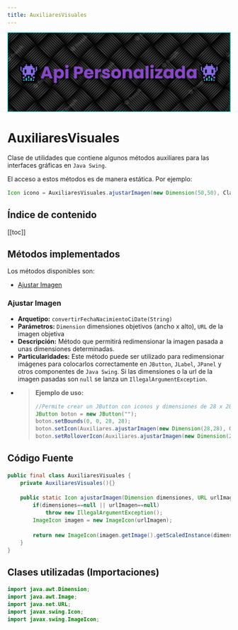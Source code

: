 ```yaml
---
title: AuxiliaresVisuales
---
```


![a](/images/banner.png)

# AuxiliaresVisuales

Clase de utilidades que contiene algunos métodos auxiliares para las interfaces gráficas en `Java Swing`.

El acceso a estos métodos es de manera estática. Por ejemplo:

```java
Icon icono = AuxiliaresVisuales.ajustarImagen(new Dimension(50,50), ClaseBase.class.getResource("/img/icono.png"));
```

## Índice de contenido

[[toc]]

## Métodos implementados

Los métodos disponibles son:

- [Ajustar Imagen](#ajustar-imagen)

### Ajustar Imagen

- **Arquetipo:** `convertirFechaNacimientoCiDate(String)`
- **Parámetros:** `Dimension` dimensiones objetivos (ancho x alto), `URL` de la imagen objetiva
- **Descripción:** Método que permitirá redimensionar la imagen pasada a unas dimensiones determinadas.
- **Particularidades:** Este método puede ser utilizado para redimensionar imágenes para colocarlos correctamente en `JButton`, `JLabel`, `JPanel` y otros componentes de `Java Swing`.
  Si las dimensiones o la url de la imagen pasadas son `null` se lanza un
  `IllegalArgumentException`.
- > **Ejemplo de uso:**
  >
  > ```java
  > //Permite crear un JButton con iconos y dimensiones de 28 x 28. Los iconos son para el estado sin hover y con hover.
  > JButton boton = new JButton("");
  > boton.setBounds(0, 0, 28, 28);
  > boton.setIcon(Auxiliares.ajustarImagen(new Dimension(28,28), ClaseBase.class.getResource("/img/iconos/icono01.png")));
  > boton.setRolloverIcon(Auxiliares.ajustarImagen(new Dimension(28,28), ClaseBase.class.getResource("/img/iconos/icono02.png")));
  > ```

## Código Fuente

```java
public final class AuxiliaresVisuales {
	private AuxiliaresVisuales(){}

	public static Icon ajustarImagen(Dimension dimensiones, URL urlImagen) {
		if(dimensiones==null || urlImagen==null)
			throw new IllegalArgumentException();
		ImageIcon imagen = new ImageIcon(urlImagen);

		return new ImageIcon(imagen.getImage().getScaledInstance(dimensiones.width, dimensiones.height, Image.SCALE_SMOOTH));
	}
}
```

## Clases utilizadas (Importaciones)

```java
import java.awt.Dimension;
import java.awt.Image;
import java.net.URL;
import javax.swing.Icon;
import javax.swing.ImageIcon;
```
